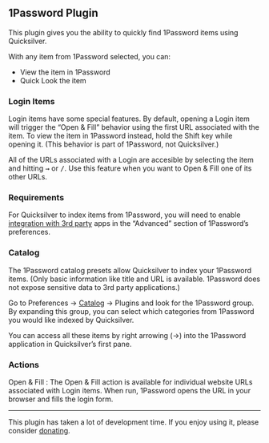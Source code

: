 ## 1Password Plugin

This plugin gives you the ability to quickly find 1Password items using Quicksilver.

With any item from 1Password selected, you can:

  * View the item in 1Password
  * Quick Look the item

### Login Items

Login items have some special features. By default, opening a Login item will trigger the “Open & Fill” behavior using the first URL associated with the item. To view the item in 1Password instead, hold the Shift key while opening it. (This behavior is part of 1Password, not Quicksilver.)

All of the URLs associated with a Login are accesible by selecting the item and hitting <kbd>→</kbd> or <kbd>/</kbd>. Use this feature when you want to Open & Fill one of its other URLs.

### Requirements

For Quicksilver to index items from 1Password, you will need to enable [integration with 3rd party](https://support.1password.com/integration-mac/) apps in the “Advanced” section of 1Password’s preferences.

### Catalog

The 1Password catalog presets allow Quicksilver to index your 1Password items. (Only basic information like title and URL is available. 1Password does not expose sensitive data to 3rd party applications.)

Go to Preferences → [Catalog](qs://preferences#QSCatalogPrefPane) → Plugins and look for the 1Password group. By expanding this group, you can select which categories from 1Password you would like indexed by Quicksilver.

You can access all these items by right arrowing (→) into the 1Password application in Quicksilver’s first pane.

### Actions

Open & Fill
: The Open & Fill action is available for individual website URLs associated with Login items. When run, 1Password opens the URL in your browser and fills the login form.

-----

This plugin has taken a lot of development time. If you enjoy using it, please consider [donating](http://patjack.co.uk/donating-for-my-quicksilver-1password-plugin/).
